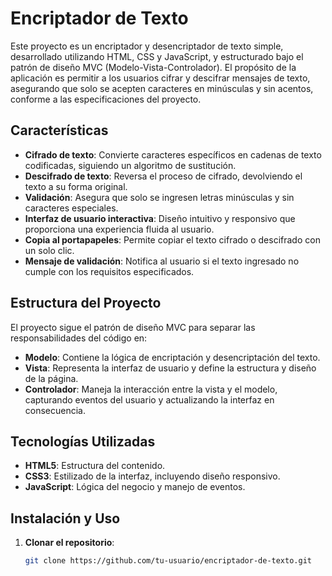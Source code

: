 # Encriptador de Texto

Este proyecto es un encriptador y desencriptador de texto simple, desarrollado utilizando HTML, CSS y JavaScript, y estructurado bajo el patrón de diseño MVC (Modelo-Vista-Controlador). El propósito de la aplicación es permitir a los usuarios cifrar y descifrar mensajes de texto, asegurando que solo se acepten caracteres en minúsculas y sin acentos, conforme a las especificaciones del proyecto.

## Características

- **Cifrado de texto**: Convierte caracteres específicos en cadenas de texto codificadas, siguiendo un algoritmo de sustitución.
- **Descifrado de texto**: Reversa el proceso de cifrado, devolviendo el texto a su forma original.
- **Validación**: Asegura que solo se ingresen letras minúsculas y sin caracteres especiales.
- **Interfaz de usuario interactiva**: Diseño intuitivo y responsivo que proporciona una experiencia fluida al usuario.
- **Copia al portapapeles**: Permite copiar el texto cifrado o descifrado con un solo clic.
- **Mensaje de validación**: Notifica al usuario si el texto ingresado no cumple con los requisitos especificados.

## Estructura del Proyecto

El proyecto sigue el patrón de diseño MVC para separar las responsabilidades del código en:

- **Modelo**: Contiene la lógica de encriptación y desencriptación del texto.
- **Vista**: Representa la interfaz de usuario y define la estructura y diseño de la página.
- **Controlador**: Maneja la interacción entre la vista y el modelo, capturando eventos del usuario y actualizando la interfaz en consecuencia.

## Tecnologías Utilizadas

- **HTML5**: Estructura del contenido.
- **CSS3**: Estilizado de la interfaz, incluyendo diseño responsivo.
- **JavaScript**: Lógica del negocio y manejo de eventos.

## Instalación y Uso

1. **Clonar el repositorio**:
   ```bash
   git clone https://github.com/tu-usuario/encriptador-de-texto.git
